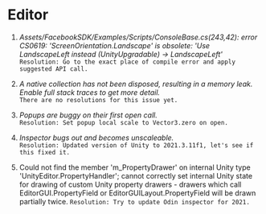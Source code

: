 # Editor

1. _Assets/FacebookSDK/Examples/Scripts/ConsoleBase.cs(243,42): error CS0619: 'ScreenOrientation.Landscape' is obsolete: 'Use LandscapeLeft instead (UnityUpgradable) -> LandscapeLeft'_\
``Resolution: Go to the exact place of compile error and apply suggested API call.``

2. _A native collection has not been disposed, resulting in a memory leak. Enable full stack traces to get more detail._\
``There are no resolutions for this issue yet.``

3. _Popups are buggy on their first open call._\
``Resolution: Set popup local scale to Vector3.zero on open.``

4. _Inspector bugs out and becomes unscaleable._\
``Resolution: Updated version of Unity to 2021.3.11f1, let's see if this fixed it.``

5. Could not find the member 'm_PropertyDrawer' on internal Unity type 'UnityEditor.PropertyHandler'; cannot correctly set internal Unity state for drawing of custom Unity property drawers - drawers which call EditorGUI.PropertyField or EditorGUILayout.PropertyField will be drawn partially twice.
``Resolution: Try to update Odin inspector for 2021.``
